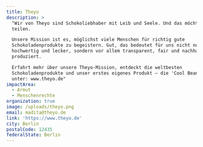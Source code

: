 ```yaml
---
title: Theyo
description: >
  "Wir von Theyo sind Schokoliebhaber mit Leib und Seele. Und das möchten wir
  teilen.

  Unsere Mission ist es, möglichst viele Menschen für richtig gute
  Schokoladenprodukte zu begeistern. Gut, das bedeutet für uns nicht nur
  hochwertig und lecker, sondern vor allem transparent, fair und nachhaltig
  produziert. 

  Erfahrt mehr über unsere Theyo-Mission, entdeckt die weltbesten
  Schokoladenprodukte und unser erstes eigenes Produkt – die 'Cool Beans' –
  unter: www.theyo.de"
impactArea:
  - Armut
  - Menschenrechte
organization: true
image: /uploads/theyo.png
email: madita@theyo.de
link: 'https://www.theyo.de'
city: Berlin
postalCode: 12435
federalState: Berlin
---
```


